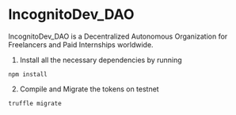 # IncognitoDev_DAO

IncognitoDev_DAO is a Decentralized Autonomous Organization for Freelancers and Paid Internships worldwide.


1. Install all the necessary dependencies by running

```
npm install
```

2. Compile and Migrate the tokens on testnet

```
truffle migrate
```